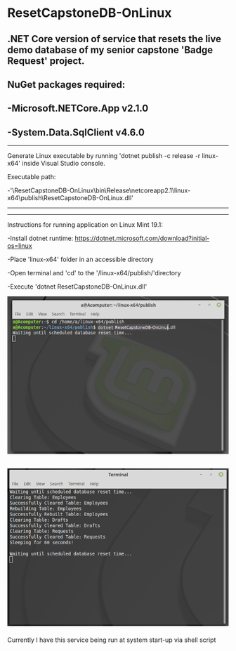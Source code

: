 # ResetCapstoneDB-OnLinux
.NET Core version of service that resets the live demo database of my senior capstone 'Badge Request' project.
--------------------------------
NuGet packages required:
------

-Microsoft.NETCore.App v2.1.0
-
-System.Data.SqlClient v4.6.0
--------------------------------


--------------------------------------------------------------------------------------------------------------

Generate Linux executable by running 'dotnet publish -c release -r linux-x64' inside Visual Studio console.

Executable path:

-'\ResetCapstoneDB-OnLinux\bin\Release\netcoreapp2.1\linux-x64\publish\ResetCapstoneDB-OnLinux.dll'

--------------------------------------------------------------------------------------------------------------

-------------------------------------------------------------------------------

Instructions for running application on Linux Mint 19.1:

-Install dotnet runtime: https://dotnet.microsoft.com/download?initial-os=linux

-Place 'linux-x64' folder in an accessible directory

-Open terminal and 'cd' to the '/linux-x64/publish/'directory

-Execute 'dotnet ResetCapstoneDB-OnLinux.dll'

![ScreenShot](https://github.com/aaprather/ResetCapstoneDB-OnLinux/blob/master/screenshot.png)

![ScreenShot](https://github.com/aaprather/ResetCapstoneDB-OnLinux/blob/master/screenshot2.png)
-------------------------------------------------------------------------------

Currently I have this service being run at system start-up via shell script
